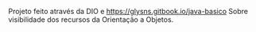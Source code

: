 Projeto feito através da DIO e https://glysns.gitbook.io/java-basico
Sobre visibilidade dos recursos da Orientação a Objetos.
